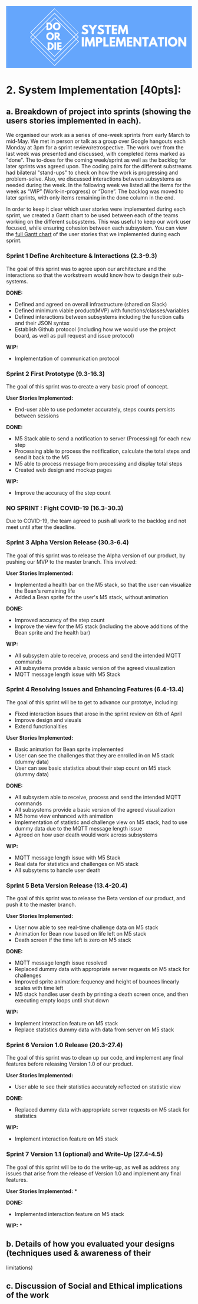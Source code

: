 ![Do or Die System Implementation](/Portfolio/Images/SystemImpLogo.png)
# 2. System Implementation [40pts]:
## a. Breakdown of project into sprints (showing the users stories implemented in each).

We organised our work as a series of one-week sprints from early March to mid-May. We met in person or talk as a group over Google hangouts each Monday at 3pm for a sprint review/retrospective. The work over from the last week was presented and discussed, with completed items marked as "done". The to-does for the coming week/sprint as well as the backlog for later sprints was agreed upon. The coding pairs for the different substreams had bilateral "stand-ups" to check on how the work is progressing and problem-solve. Also, we discussed interactions between subsystems as needed during the week. In the following week we listed all the items for the week as “WIP” (Work-in-progress) or “Done”. The backlog was moved to later sprints, with only items remaining in the done column in the end. 

In order to keep it clear which user stories were implemented during each sprint, we created a Gantt chart to be used between each of the teams working on the different subsystems. This was useful to keep our work user focused, while ensuring cohesion between each subsystem. You can view the [full Gantt chart](https://uob-my.sharepoint.com/:x:/g/personal/ac16888_bristol_ac_uk/EXltfbLEnNFLrGLOGOxgZcIB2oqj_ft_TP9LevpsozfhVg?e=TUTMn7) of the user stories that we implemented during each sprint. 

### Sprint 1 Define Architecture & Interactions (2.3-9.3) 
The goal of this sprint was to agree upon our architecture and the interactions so that the workstream would know how to design their sub-systems.

**DONE:**
* Defined and agreed on overall infrastructure (shared on Slack)
* Defined minimum viable product(MVP) with functions/classes/variables
* Defined interactions between subsystems including the function calls and their JSON syntax 
* Establish Github protocol (including how we would use the project board, as well as pull request and issue protocol)

**WIP:**
* Implementation of communication protocol 

### Sprint 2 First Prototype (9.3-16.3) 
The goal of this sprint was to create a very basic proof of concept.

**User Stories Implemented:**
* End-user able to use pedometer accurately, steps counts persists between sessions

**DONE:**
* M5 Stack able to send a notification to server (Processing) for each new step
* Processing able to process the notification, calculate the total steps and send it back to the M5
* M5 able to process message from processing and display total steps
* Created web design and mockup pages

**WIP:**
* Improve the accuracy of the step count

### NO SPRINT : Fight COVID-19 (16.3-30.3) 
Due to COVID-19, the team agreed to push all work to the backlog and not meet until after the deadline. 

### Sprint 3 Alpha Version Release (30.3-6.4) 
The goal of this sprint was to release the Alpha version of our product, by pushing our MVP to the master branch. This involved:

**User Stories Implemented:**
* Implemented a health bar on the M5 stack, so that the user can visualize the Bean's remaining life 
* Added a Bean sprite for the user's M5 stack, without animation

**DONE:**
* Improved accuracy of the step count
* Improve the view for the M5 stack (including the above additions of the Bean sprite and the health bar)

**WIP:**
* All subsystem able to receive, process and send the intended MQTT commands
* All subsystems provide a basic version of the agreed visualization 
* MQTT message length issue with M5 Stack 

### Sprint 4 Resolving Issues and Enhancing Features (6.4-13.4) 
The goal of this sprint will be to get to advance our prototye, including:
* Fixed interaction issues that arose in the sprint review on 6th of April
* Improve design and visuals
* Extend functionalities 

**User Stories Implemented:**
* Basic animation for Bean sprite implemented
* User can see the challenges that they are enrolled in on M5 stack (dummy data)
* User can see basic statistics about their step count on M5 stack (dummy data)

**DONE:**
* All subsystem able to receive, process and send the intended MQTT commands
* All subsystems provide a basic version of the agreed visualization 
* M5 home view enhanced with animation 
* Implementation of statistic and challenge view on M5 stack, had to use dummy data due to the MQTT message length issue
* Agreed on how user death would work across subsystems

**WIP:**
* MQTT message length issue with M5 Stack 
* Real data for statistics and challenges on M5 stack
* All subsytems to handle user death 

### Sprint 5 Beta Version Release (13.4-20.4) 
The goal of this sprint was to release the Beta version of our product, and push it to the master branch. 

**User Stories Implemented:**
* User now able to see real-time challenge data on M5 stack
* Animation for Bean now based on life left on M5 stack
* Death screen if the time left is zero on M5 stack

**DONE:**
* MQTT message length issue resolved 
* Replaced dummy data with appropriate server requests on M5 stack for challenges
* Improved sprite animation: fequency and height of bounces linearly scales with time left
* M5 stack handles user death by printing a death screen once, and then executing empty loops until shut down

**WIP:**
* Implement interaction feature on M5 stack
* Replace statistics dummy data with data from server on M5 stack

### Sprint 6 Version 1.0 Release (20.3-27.4) 
The goal of this sprint was to clean up our code, and implement any final features before releasing Version 1.0 of our product. 

**User Stories Implemented:**
* User able to see their statistics accurately reflected on statistic view

**DONE:**
* Replaced dummy data with appropriate server requests on M5 stack for statistics

**WIP:**
* Implement interaction feature on M5 stack

### Sprint 7 Version 1.1 (optional) and Write-Up (27.4-4.5) 
The goal of this sprint will be to do the write-up, as well as address any issues that arise from the release of Version 1.0 and implement any final features. 

**User Stories Implemented:**
* 

**DONE:**
* Implemented interaction feature on M5 stack

**WIP:**
* 

## b. Details of how you evaluated your designs (techniques used & awareness of their
limitations)
## c. Discussion of Social and Ethical implications of the work
